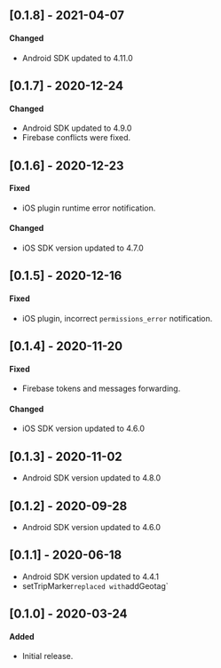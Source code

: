 ## [0.1.8] - 2021-04-07
#### Changed
- Android SDK updated to 4.11.0

## [0.1.7] - 2020-12-24
#### Changed
- Android SDK updated to 4.9.0
- Firebase conflicts were fixed.

## [0.1.6] - 2020-12-23

#### Fixed
- iOS plugin runtime error notification.

#### Changed
- iOS SDK version updated to 4.7.0


## [0.1.5] - 2020-12-16

#### Fixed
- iOS plugin, incorrect `permissions_error` notification.

## [0.1.4] - 2020-11-20

#### Fixed
- Firebase tokens and messages forwarding.

#### Changed
- iOS SDK version updated to 4.6.0

## [0.1.3] - 2020-11-02

- Android SDK version updated to 4.8.0

## [0.1.2] - 2020-09-28

- Android SDK version updated to 4.6.0

## [0.1.1] - 2020-06-18

- Android SDK version updated to 4.4.1
- setTripMarker` replaced with `addGeotag` 

## [0.1.0] - 2020-03-24


#### Added
- Initial release.
